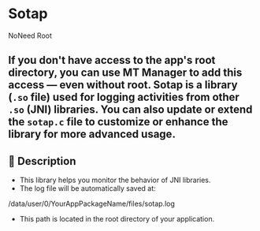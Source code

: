 # Sotap
NoNeed Root

If you don't have access to the app's root directory, you can use **MT Manager** to add this access — even without root.
**Sotap** is a library (`.so` file) used for logging activities from other `.so` (JNI) libraries.
You can also update or extend the `sotap.c` file to customize or enhance the library for more advanced usage.
---

## 📄 Description
- This library helps you monitor the behavior of JNI libraries.  
- The log file will be automatically saved at:

/data/user/0/YourAppPackageName/files/sotap.log

- This path is located in the root directory of your application.  
